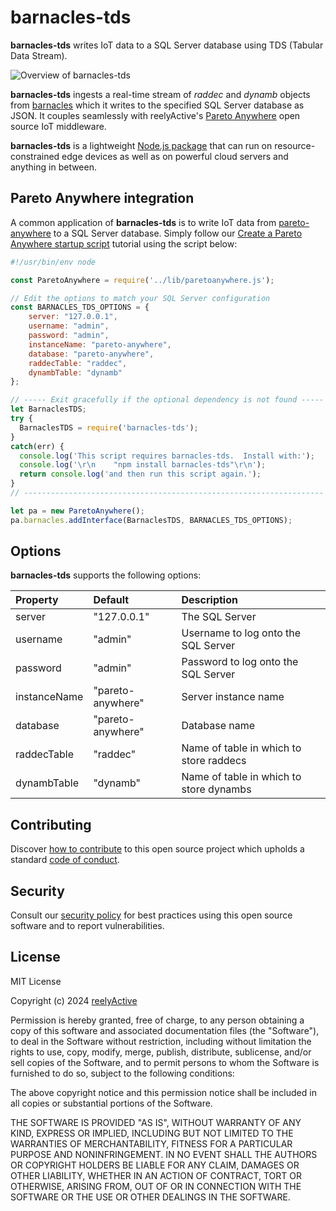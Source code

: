 barnacles-tds
=============

__barnacles-tds__ writes IoT data to a SQL Server database using TDS (Tabular Data Stream).

![Overview of barnacles-tds](https://reelyactive.github.io/barnacles-tds/images/overview.png)

__barnacles-tds__ ingests a real-time stream of _raddec_ and _dynamb_ objects from [barnacles](https://github.com/reelyactive/barnacles/) which it writes to the specified SQL Server database as JSON.  It couples seamlessly with reelyActive's [Pareto Anywhere](https://www.reelyactive.com/pareto/anywhere/) open source IoT middleware.

__barnacles-tds__ is a lightweight [Node.js package](https://www.npmjs.com/package/barnacles-tds) that can run on resource-constrained edge devices as well as on powerful cloud servers and anything in between.


Pareto Anywhere integration
---------------------------

A common application of __barnacles-tds__ is to write IoT data from [pareto-anywhere](https://github.com/reelyactive/pareto-anywhere) to a SQL Server database.  Simply follow our [Create a Pareto Anywhere startup script](https://reelyactive.github.io/diy/pareto-anywhere-startup-script/) tutorial using the script below:

```javascript
#!/usr/bin/env node

const ParetoAnywhere = require('../lib/paretoanywhere.js');

// Edit the options to match your SQL Server configuration
const BARNACLES_TDS_OPTIONS = {
    server: "127.0.0.1",
    username: "admin",
    password: "admin",
    instanceName: "pareto-anywhere",
    database: "pareto-anywhere",
    raddecTable: "raddec",
    dynambTable: "dynamb"
};

// ----- Exit gracefully if the optional dependency is not found -----
let BarnaclesTDS;
try {
  BarnaclesTDS = require('barnacles-tds');
}
catch(err) {
  console.log('This script requires barnacles-tds.  Install with:');
  console.log('\r\n    "npm install barnacles-tds"\r\n');
  return console.log('and then run this script again.');
}
// -------------------------------------------------------------------

let pa = new ParetoAnywhere();
pa.barnacles.addInterface(BarnaclesTDS, BARNACLES_TDS_OPTIONS);
```


Options
-------

__barnacles-tds__ supports the following options:

| Property     | Default           | Description                             | 
|:-------------|:------------------|:----------------------------------------|
| server       | "127.0.0.1"       | The SQL Server                          |
| username     | "admin"           | Username to log onto the SQL Server     |
| password     | "admin"           | Password to log onto the SQL Server     |
| instanceName | "pareto-anywhere" | Server instance name                    |
| database     | "pareto-anywhere" | Database name                           |
| raddecTable  | "raddec"          | Name of table in which to store raddecs |
| dynambTable  | "dynamb"          | Name of table in which to store dynambs |


Contributing
------------

Discover [how to contribute](CONTRIBUTING.md) to this open source project which upholds a standard [code of conduct](CODE_OF_CONDUCT.md).


Security
--------

Consult our [security policy](SECURITY.md) for best practices using this open source software and to report vulnerabilities.


License
-------

MIT License

Copyright (c) 2024 [reelyActive](https://www.reelyactive.com)

Permission is hereby granted, free of charge, to any person obtaining a copy of this software and associated documentation files (the "Software"), to deal in the Software without restriction, including without limitation the rights to use, copy, modify, merge, publish, distribute, sublicense, and/or sell copies of the Software, and to permit persons to whom the Software is furnished to do so, subject to the following conditions:

The above copyright notice and this permission notice shall be included in all copies or substantial portions of the Software.

THE SOFTWARE IS PROVIDED "AS IS", WITHOUT WARRANTY OF ANY KIND, EXPRESS OR 
IMPLIED, INCLUDING BUT NOT LIMITED TO THE WARRANTIES OF MERCHANTABILITY, 
FITNESS FOR A PARTICULAR PURPOSE AND NONINFRINGEMENT. IN NO EVENT SHALL THE 
AUTHORS OR COPYRIGHT HOLDERS BE LIABLE FOR ANY CLAIM, DAMAGES OR OTHER 
LIABILITY, WHETHER IN AN ACTION OF CONTRACT, TORT OR OTHERWISE, ARISING FROM, 
OUT OF OR IN CONNECTION WITH THE SOFTWARE OR THE USE OR OTHER DEALINGS IN 
THE SOFTWARE.